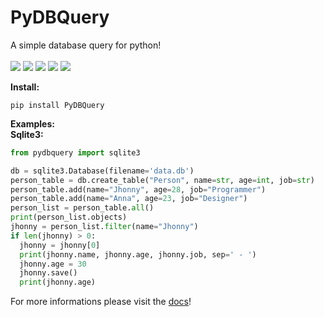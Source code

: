 # PyDBQuery
A simple database query for python!<br><br>
![](https://img.shields.io/github/release/HidekiHrk/PyDBQuery.svg) ![](https://img.shields.io/github/issues/HidekiHrk/PyDBQuery.svg) ![](https://img.shields.io/github/forks/HidekiHrk/PyDBQuery.svg) ![](https://img.shields.io/github/stars/HidekiHrk/PyDBQuery.svg)	![](https://img.shields.io/github/license/HidekiHrk/PyDBQuery.svg)<br>

**Install:**
```
pip install PyDBQuery
```

**Examples:**<br>
**Sqlite3:**<br>
```python
from pydbquery import sqlite3

db = sqlite3.Database(filename='data.db')
person_table = db.create_table("Person", name=str, age=int, job=str)
person_table.add(name="Jhonny", age=28, job="Programmer")
person_table.add(name="Anna", age=23, job="Designer")
person_list = person_table.all()
print(person_list.objects)
jhonny = person_list.filter(name="Jhonny")
if len(jhonny) > 0:
  jhonny = jhonny[0]
  print(jhonny.name, jhonny.age, jhonny.job, sep=' - ')
  jhonny.age = 30
  jhonny.save()
  print(jhonny.age)
```

For more informations please visit the [docs](https://pydbquery.readthedocs.io/en/latest/)!
